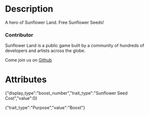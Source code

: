# Description

A hero of Sunflower Land. Free Sunflower Seeds!

### Contributor

Sunflower Land is a public game built by a community of hundreds of developers and artists across the globe.

Come join us on [Github](https://github.com/sunflower-land/sunflower-land)

# Attributes

{"display_type":"boost_number","trait_type":"Sunflower Seed Cost","value":0}

{"trait_type":"Purpose","value":"Boost"}
